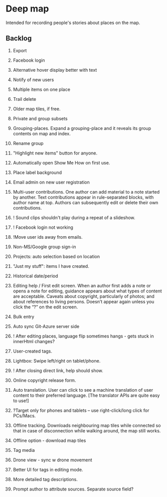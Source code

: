 # Deep map

Intended for recording people's stories about places on the map.

## Backlog

1. Export
1. Facebook login
1. Alternative hover display better with text
1. Notify of new users
13. Multiple items on one place
5. Trail delete
2. Older map tiles, if free.
2. Private and group subsets
2. Grouping-places. Expand a grouping-place and it reveals its group contents on map and index.
3. Rename group

8. "Highlight new items" button for anyone.

17. Automatically open Show Me How on first use.
1. Place label background
3. Email admin on new user registration
24.	Multi-user contributions. One author can add material to a note started by another. Text contributions appear in rule-separated blocks, with author name at top. Authors can subsequently edit or delete their own contributions. 

14. ! Sound clips shouldn't play during a repeat of a slideshow.
18.	! Facebook login not working
5. !Move user ids away from emails.
1. Non-MS/Google group sign-in
3. Projects: auto selection based on location
19. "Just my stuff": items I have created.
13. Historical date/period
17.	Editing help / First edit screen. When an author first adds a note or opens a note for editing, guidance appears about what types of content are acceptable. Caveats about copyright, particularly of photos; and about references to living persons. Doesn’t appear again unless you click the “?” on the edit screen.
1. Bulk entry

14.	Auto sync Git-Azure server side
14. ! After editing places, language flip sometimes hangs - gets stuck in innerHtml changes?
14. User-created tags.

16.	Lightbox: Swipe left/right on tablet/phone.
17. ! After closing direct link, help should show.
10. Online copyright release form.
21.	Auto translation. User can click to see a machine translation of user content to their preferred language. [The translator APIs are quite easy to use!]
27.	?Target only for phones and tablets – use right-click/long click for PCs/Macs.
31.	Offline tracking. Downloads neighbouring map tiles while connected so that in case of disconnection while walking around, the map still works.
35. Offline option - download map tiles
36. Tag media
37. Drone view - sync w drone movement
41. Better UI for tags in editing mode.
44. More detailed tag descriptions.
25.	Prompt author to attribute sources. Separate source field? 
